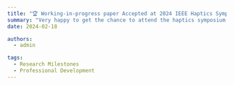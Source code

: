 ```yaml
---
title: "🏆 Working-in-progress paper Accepted at 2024 IEEE Haptics Symposium"
summary: "Very happy to get the chance to attend the haptics symposium at Long Beach to show the poster and do a hand-on demonstration."
date: 2024-02-18

authors:
  - admin

tags:
  - Research Milestones
  - Professional Development
---
```


